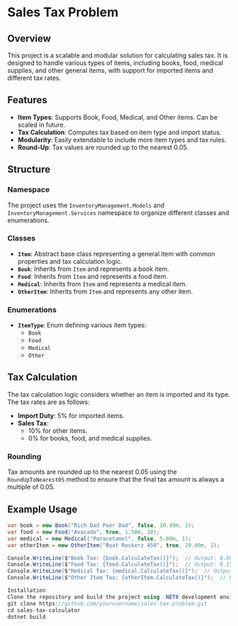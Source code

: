 # Sales Tax Problem

## Overview

This project is a scalable and modular solution for calculating sales tax. It is designed to handle various types of items, including books, food, medical supplies, and other general items, with support for imported items and different tax rates.

## Features

- **Item Types**: Supports Book, Food, Medical, and Other items. Can be scaled in future.
- **Tax Calculation**: Computes tax based on item type and import status.
- **Modularity**: Easily extendable to include more item types and tax rules.
- **Round-Up**: Tax values are rounded up to the nearest 0.05.

## Structure

### Namespace

The project uses the `InventoryManagement.Models` and `InventoryManagement.Services` namespace to organize different classes and enumerations.

### Classes

- **`Item`**: Abstract base class representing a general item with common properties and tax calculation logic.
- **`Book`**: Inherits from `Item` and represents a book item.
- **`Food`**: Inherits from `Item` and represents a food item.
- **`Medical`**: Inherits from `Item` and represents a medical item.
- **`OtherItem`**: Inherits from `Item` and represents any other item.

### Enumerations

- **`ItemType`**: Enum defining various item types:
  - `Book`
  - `Food`
  - `Medical`
  - `Other`

## Tax Calculation

The tax calculation logic considers whether an item is imported and its type. The tax rates are as follows:

- **Import Duty**: 5% for imported items.
- **Sales Tax**:
  - 10% for other items.
  - 0% for books, food, and medical supplies.

### Rounding

Tax amounts are rounded up to the nearest 0.05 using the `RoundUpToNearest05` method to ensure that the final tax amount is always a multiple of 0.05.

## Example Usage

```csharp
var book = new Book("Rich Dad Poor Dad", false, 10.99m, 2);
var food = new Food("Avacado", true, 1.50m, 10);
var medical = new Medical("Paracetamol", false, 5.00m, 1);
var otherItem = new OtherItem("Boat Rockerz 450", true, 20.00m, 1);

Console.WriteLine($"Book Tax: {book.CalculateTax()}");  // Output: 0.00
Console.WriteLine($"Food Tax: {food.CalculateTax()}");  // Output: 0.15
Console.WriteLine($"Medical Tax: {medical.CalculateTax()}");  // Output: 0.00
Console.WriteLine($"Other Item Tax: {otherItem.CalculateTax()}");  // Output: 2.05

Installation
Clone the repository and build the project using .NET8 development environment.
git clone https://github.com/yourusername/sales-tax-problem.git
cd sales-tax-calculator
dotnet build
